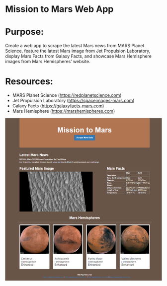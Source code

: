 # Mission to Mars Web App

# Purpose:
Create a web app to scrape the latest Mars news from MARS Planet Science, feature the latest Mars image from Jet Propulsion Laboratory, display Mars Facts from Galaxy Facts, and showcase Mars Hemisphere images from Mars Hemispheres’ website.

# Resources:
- MARS Planet Science (https://redplanetscience.com)
- Jet Propulsion Laboratory (https://spaceimages-mars.com)
- Galaxy Facts (https://galaxyfacts-mars.com)
- Mars Hemisphere (https://marshemispheres.com)

![mission-to-mars](https://github.com/frlinh/mission-to-mars/blob/09abea82e2445f148ad6b11e249db7c2c517879d/mission-to-mars2.png)
